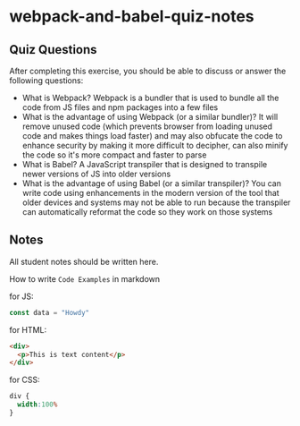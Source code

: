 # webpack-and-babel-quiz-notes

## Quiz Questions

After completing this exercise, you should be able to discuss or answer the following questions:

- What is Webpack?
Webpack is a bundler that is used to bundle all the code from JS files and npm packages into a few files
- What is the advantage of using Webpack (or a similar bundler)?
It will remove unused code (which prevents browser from loading unused code and makes things load faster) and may also obfucate the code to enhance security by making it more difficult to decipher, can also minify the code so it's more compact and faster to parse
- What is Babel?
A JavaScript transpiler that is designed to transpile newer versions of JS into older versions
- What is the advantage of using Babel (or a similar transpiler)?
You can write code using enhancements in the modern version of the tool that older devices and systems may not be able to run because the transpiler can automatically reformat the code so they work on those systems
## Notes

All student notes should be written here.


How to write `Code Examples` in markdown

for JS:
```js
const data = "Howdy"
```

for HTML:
```html
<div>
  <p>This is text content</p>
</div>
```

for CSS:
```css
div {
  width:100%
}
```
